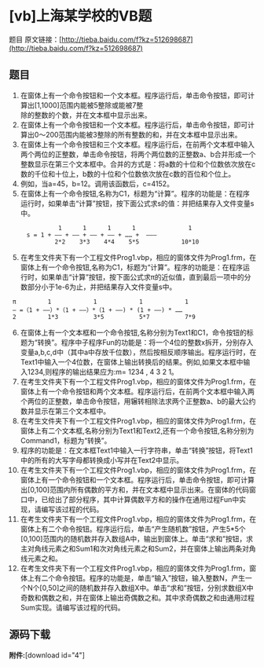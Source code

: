 # [vb]上海某学校的VB题

题目 原文链接：[http://tieba.baidu.com/f?kz=512698687](http://tieba.baidu.com/f?kz=512698687)

## 题目

1. 在窗体上有一个命令按钮和一个文本框。程序运行后，单击命令按钮，即可计算出[1,1000]范围内能被5整除或能被7整    
除的整数的个数，并在文本框中显示出来。    
2. 在窗体上有一个命令按钮和一个文本框。程序运行后，单击命令按钮，即可计算出0～200范围内能被3整除的所有整数的和，并在文本框中显示出来。    
3. 在窗体上有一个命令按钮和三个文本框。程序运行后，在前两个文本框中输入两个两位的正整数，单击命令按钮，将两个两位数的正整数a、b合并形成一个整数显示在第三个文本框中。合并的方式是：将a数的十位和个位数依次放在c数的千位和十位上，b数的十位和个位数依次放在c数的百位和个位上。
  1. 例如，当a=45，b=12。调用该函数后，c=4152。    
4. 在窗体上有一个命令按钮,名称为C1，标题为“计算”。程序的功能是：在程序运行时，如果单击“计算”按钮，按下面公式求s的值：并把结果存入文件变量s中。    
```text
              1      1      1      1               1      
     s = 1 + —— + —— + —— + —— + …… +  ———     
             2*2    3*3    4*4    5*5            10*10    
```
5. 在考生文件夹下有一个工程文件Prog1.vbp，相应的窗体文件为Prog1.frm，在窗体上有一个命令按钮,名称为C1，标题为“计算”。程序的功能是：在程序运行时，如果单击“计算”按钮，按下面公式求π的近似值，直到最后一项中的分数部分小于1e-6为止，并把结果存入文件变量s中。
```text
 π         1            1            1            1       
 — =（1 + ——）*（1 + ——）*（1 + ——) * (1 + ——) * ……     
 2         1*3          3*5          5*7          7*9      
```
6. 在窗体上有一个文本框和一个命令按钮,名称分别为Text1和C1，命令按钮的标题为“转换”。程序中子程序Fun的功能是：将一个4位的整数x拆开，分别存入变量a,b,c,d中（其中a中存放千位数），然后按相反顺序输出。程序运行时，在Text1中输入一个4位数，在窗体上输出转换后的结果。例如,如果文本框中输入1234,则程序的输出结果应为:m= 1234 , 4  3  2  1。    
7. 在考生文件夹下有一个工程文件Prog1.vbp，相应的窗体文件为Prog1.frm，在窗体上有一个命令按钮和两个文本框。程序运行后，在前两个文本框中输入两个两位的正整数，单击命令按钮，用辗转相除法求两个正整数a、b的最大公约数并显示在第三个文本框中。    
8. 在考生文件夹下有一个工程文件Prog1.vbp，相应的窗体文件为Prog1.frm，在窗体上有二个文本框,名称分别为Text1和Text2,还有一个命令按钮,名称分别为Command1，标题为“转换”。    
  1. 程序的功能是：在文本框Text1中输入一行字符串，单击“转换”按钮，将Text1中的所有的大写字母都转换成小写并在Text2中显示。    
9. 在考生文件夹下有一个工程文件Prog1.vbp，相应的窗体文件为Prog1.frm，在窗体上有一个命令按钮和一个文本框。程序运行后，单击命令按钮，即可计算出[0,100]范围内所有偶数的平方和，并在文本框中显示出来。在窗体的代码窗口中，已给出了部分程序，其中计算偶数平方和的操作在通用过程Fun中实现，请编写该过程的代码。    
10. 在考生文件夹下有一个工程文件Prog1.vbp，相应的窗体文件为Prog1.frm，在窗体上有二个命令按钮。程序运行后，单击“产生随机数”按钮，产生5*5个[0,100]范围内的随机数并存入数组A中，输出到窗体上。单击“求和”按钮，求主对角线元素之和Sum1和次对角线元素之和Sum2，并在窗体上输出两条对角线元素之和。    
11. 在考生文件夹下有一个工程文件Prog1.vbp，相应的窗体文件为Prog1.frm，窗体上有二个命令按钮。程序的功能是，单击“输入”按钮，输入整数N，产生一个N个[0,50]之间的随机数并存入数组X中。单击“求和”按钮，分别求数组X中奇数和偶数之和，并在窗体上输出奇偶数之和。其中求奇偶数之和由通用过程Sum实现。请编写该过程的代码。  

## 源码下载

<!-- more -->

**附件:**[download id="4"]


